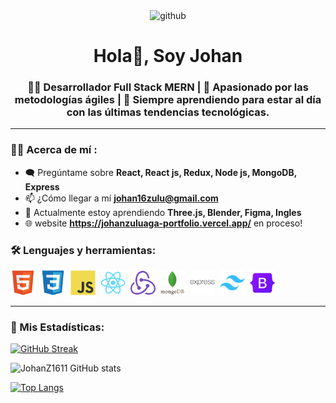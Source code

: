<div id="header" align="center">
	<img src='https://i.postimg.cc/xTKm7chB/github.png' alt='github'/>
	<h1 align="center">Hola👋, Soy Johan</h1>
	<h3 align="center">
		👨‍💻 Desarrollador Full Stack MERN | 🚀 Apasionado por las metodologías ágiles | 🌟 Siempre aprendiendo para estar al día con las últimas tendencias tecnológicas.
	</h3>
</div>

<!-- <div id="badges" align="center">
	<a href="https://www.twitch.tv/queso1611" target="_blank">
		<img src="https://img.shields.io/twitch/status/queso1611?color=purple&logo=twitch&style=for-the-badge" alt="twitch badge" />
	</a>
  <a href="https://www.twitch.tv/queso1611" target="_blank">
		<img src="https://img.shields.io/twitch/status/queso1611?color=purple&logo=twitch&style=for-the-badge" alt="twitch badge" />
	</a>
  <a href="https://www.twitch.tv/queso1611" target="_blank">
		<img src="https://img.shields.io/twitch/status/queso1611?color=purple&logo=twitch&style=for-the-badge" alt="twitch badge" />
	</a>
</div> -->

---

### 👨‍💻 Acerca de mí : 

- 🗨️ Pregúntame sobre **React, React js, Redux, Node js, MongoDB, Express**
- 📫 ¿Cómo llegar a mí **johan16zulu@gmail.com**
- 📔 Actualmente estoy aprendiendo **Three.js, Blender, Figma, Ingles**
- 🌐 website **https://johanzuluaga-portfolio.vercel.app/** en proceso!
<div align="left">
	<h3>🛠️ Lenguajes y herramientas:</h3>
	<div>
		<img src="https://github.com/devicons/devicon/blob/master/icons/html5/html5-original.svg" title="HTML5" alt="HTML" width="40" height="40"/>&nbsp
		<img src="https://github.com/devicons/devicon/blob/master/icons/css3/css3-original.svg" title="CSS3" alt="CSS" width="40" height="40"/>&nbsp
		<img src="https://github.com/devicons/devicon/blob/master/icons/javascript/javascript-original.svg" title="JS" alt="JS" width="40" height="40"/>&nbsp
		<img src="https://github.com/devicons/devicon/blob/master/icons/react/react-original.svg" title="REACT" alt="REACT" width="40" height="40"/>&nbsp
		<img src="https://github.com/devicons/devicon/blob/master/icons/redux/redux-original.svg" title="REDUX" alt="REDUX" width="40" height="40"/>&nbsp
    <img src="https://github.com/devicons/devicon/blob/master/icons/mongodb/mongodb-original-wordmark.svg" title="MongoDB" alt="MongoDB" width="40" height="40"/>&nbsp
		<img src="https://github.com/devicons/devicon/blob/master/icons/express/express-original-wordmark.svg" title="Express" alt="Express" width="40" height="40"/>&nbsp
    <img src="https://github.com/devicons/devicon/blob/master/icons/tailwindcss/tailwindcss-plain.svg" title="Tailwind" alt="Tailwind" width="40" height="40"/>&nbsp
		<img src="https://github.com/devicons/devicon/blob/master/icons/bootstrap/bootstrap-original.svg" title="Bootstrap" alt="Bootstrap" width="40" height="40"/>
	</div>
</div>

---
### 🧮 Mis Estadísticas:

[![GitHub Streak](http://github-readme-streak-stats.herokuapp.com?user=JohanZ1611&theme=react&hide_border=true&locale=es&card_width=494)](https://git.io/streak-stats)

![JohanZ1611 GitHub stats](https://github-readme-stats.vercel.app/api?username=JohanZ1611&show_icons=true&theme=default#gh-light-mode-only)

[![Top Langs](https://github-readme-stats.vercel.app/api/top-langs/?username=JohanZ1611&langs_count=8)](https://github.com/anuraghazra/github-readme-stats)
